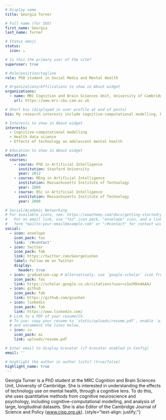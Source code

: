 ```yaml
---
# Display name
title: Georgia Turner

# Full name (for SEO)
first_name: Georgia 
last_name: Turner

# Status emoji
status:
  icon: ☕️

# Is this the primary user of the site?
superuser: true

# Role/position/tagline
role: PhD student in Social Media and Mental Health

# Organizations/Affiliations to show in About widget
organizations:
  - name: MRC Cognition and Brain Sciences Unit, University of Cambridge
    url: https://www.mrc-cbu.cam.ac.uk

# Short bio (displayed in user profile at end of posts)
bio: My research interests include cognitive-computational modelling, health data science, and the effects of technology on adolescent mental health.

# Interests to show in About widget
interests:
  - Cognitive-computational modelling
  - Health data science
  - Effects of technology on adolescent mental health

# Education to show in About widget
education:
  courses:
    - course: PhD in Artificial Intelligence
      institution: Stanford University
      year: 2012
    - course: MEng in Artificial Intelligence
      institution: Massachusetts Institute of Technology
      year: 2009
    - course: BSc in Artificial Intelligence
      institution: Massachusetts Institute of Technology
      year: 2008

# Social/Academic Networking
# For available icons, see: https://wowchemy.com/docs/getting-started/page-builder/#icons
#   For an email link, use "fas" icon pack, "envelope" icon, and a link in the
#   form "mailto:your-email@example.com" or "/#contact" for contact widget.
social:
  - icon: envelope
    icon_pack: fas
    link: '/#contact'
  - icon: twitter
    icon_pack: fab
    link: https://twitter.com/GeorgeCushen
    label: Follow me on Twitter
    display:
      header: true
  - icon: graduation-cap # Alternatively, use `google-scholar` icon from `ai` icon pack
    icon_pack: fas
    link: https://scholar.google.co.uk/citations?user=sIwtMXoAAAAJ
  - icon: github
    icon_pack: fab
    link: https://github.com/gcushen
  - icon: linkedin
    icon_pack: fab
    link: https://www.linkedin.com/
  # Link to a PDF of your resume/CV.
  # To use: copy your resume to `static/uploads/resume.pdf`, enable `ai` icons in `params.yaml`,
  # and uncomment the lines below.
  - icon: cv
    icon_pack: ai
    link: uploads/resume.pdf

# Enter email to display Gravatar (if Gravatar enabled in Config)
email: ''

# Highlight the author in author lists? (true/false)
highlight_name: true
---
```


Georgia Turner is a PhD student at the MRC Cognition and Brain Sciences Unit, University of Cambridge. She is interested in understanding the effects of technology use on mental health, through a cognitive lens. To do this, she uses quantitative methods from cognitive neuroscience and psychology, including cognitive-computational modelling, and analysis of large, longitudinal datasets. She is also Editor of the Cambridge Journal of Science and Policy (www.cjsp.org.uk).
{style="text-align: justify;"}
